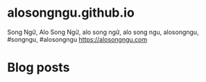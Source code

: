 # alosongngu.github.io
Song Ngữ, Alo Song Ngữ, alo song ngữ, alo song ngu, alosongngu, #songngu, #alosongngu
https://alosongngu.com
# Blog posts
<!-- BLOG-POST-LIST:START -->
<!-- BLOG-POST-LIST:END -->
